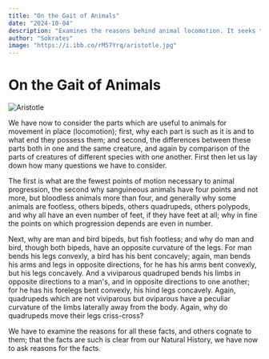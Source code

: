```yaml
---
title: "On the Gait of Animals"
date: "2024-10-04"
description: "Examines the reasons behind animal locomotion. It seeks to explain these anatomical differences and the mechanics of movement across species."
author: "Sokrates"
image: "https://i.ibb.co/rM57Yrq/aristotle.jpg"
---
```

 
# On the Gait of Animals
 
![Aristotle](https://i.ibb.co/rM57Yrq/aristotle.jpg)

We have now to consider the parts which are useful to animals for movement in place (locomotion); first, why each part is such as it is and to what end they possess them; and second, the differences between these parts both in one and the same creature, and again by comparison of the parts of creatures of different species with one another. First then let us lay down how many questions we have to consider.

The first is what are the fewest points of motion necessary to animal progression, the second why sanguineous animals have four points and not more, but bloodless animals more than four, and generally why some animals are footless, others bipeds, others quadrupeds, others polypods, and why all have an even number of feet, if they have feet at all; why in fine the points on which progression depends are even in number.

Next, why are man and bird bipeds, but fish footless; and why do man and bird, though both bipeds, have an opposite curvature of the legs. For man bends his legs convexly, a bird has his bent concavely; again, man bends his arms and legs in opposite directions, for he has his arms bent convexly, but his legs concavely. And a viviparous quadruped bends his limbs in opposite directions to a man's, and in opposite directions to one another; for he has his forelegs bent convexly, his hind legs concavely. Again, quadrupeds which are not viviparous but oviparous have a peculiar curvature of the limbs laterally away from the body. Again, why do quadrupeds move their legs criss-cross?

We have to examine the reasons for all these facts, and others cognate to them; that the facts are such is clear from our Natural History, we have now to ask reasons for the facts.
